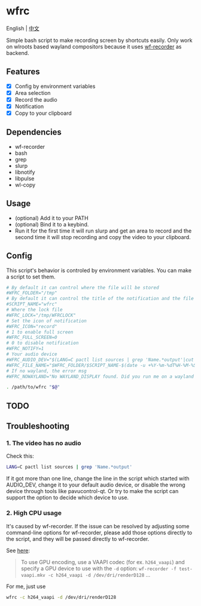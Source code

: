 # wfrc

English | [中文](README-zh_CN.md)

Simple bash script to make recording screen by shortcuts easily. Only work on wlroots based wayland compositors because it uses [wf-recorder](https://github.com/ammen99/wf-recorder) as backend.

## Features

- [x] Config by environment variables
- [x] Area selection
- [x] Record the audio
- [x] Notification
- [x] Copy to your clipboard

## Dependencies

- wf-recorder
- bash
- grep
- slurp
- libnotify
- libpulse
- wl-copy

## Usage

- (optional) Add it to your PATH
- (optional) Bind it to a keybind.
- Run it for the first time it will run slurp and get an area to record and the second time it will stop recording and copy the video to your clipboard.

## Config

This script's behavior is controled by environment variables. You can make a script to set them.

```bash
# By default it can control where the file will be stored
#WFRC_FOLDER="/tmp"
# By default it can control the title of the notification and the file's name
#SCRIPT_NAME="wfrc"
# Where the lock file
#WFRC_LOCK="/tmp/WFRCLOCK"
# Set the icon of notification
#WFRC_ICON="record"
# 1 to enable full screen
#WFRC_FULL_SCREEN=0
# 0 to disable notification
#WFRC_NOTIFY=1
# Your audio device
#WFRC_AUDIO_DEV="$(LANG=C pactl list sources | grep 'Name.*output'|cut -d ' ' -f 2)"
#WFRC_FILE_NAME="$WFRC_FOLDER/$SCRIPT_NAME-$(date -u +%Y-%m-%dT%H-%M-%S).mp4"
# If no wayland, the error msg
#WFRC_NOWAYLAND="No WAYLAND_DISPLAY found. Did you run me on a wayland compositor?"

. /path/to/wfrc "$@"
```

## TODO

## Troubleshooting

### 1. The video has no audio

Check this:
```bash
LANG=C pactl list sources | grep 'Name.*output'
```
  If it got more than one line, change the line in the script which started with AUDIO_DEV, change it to your default audio device, or disable the wrong device through tools like pavucontrol-qt. Or try to make the script can support the option to decide which device to use.

### 2. High CPU usage

It's caused by wf-recorder. If the issue can be resolved by adjusting some command-line options for wf-recorder, please add those options directly to the script, and they will be passed directly to wf-recorder.  

See [here](https://github.com/ammen99/wf-recorder?tab=readme-ov-file#usage):

> To use GPU encoding, use a VAAPI codec (for ex. `h264_vaapi`) and specify a GPU device to use with the `-d` option:
> `wf-recorder -f test-vaapi.mkv -c h264_vaapi -d /dev/dri/renderD128` ...

For me, just use 
```bash
wfrc -c h264_vaapi -d /dev/dri/renderD128
```

